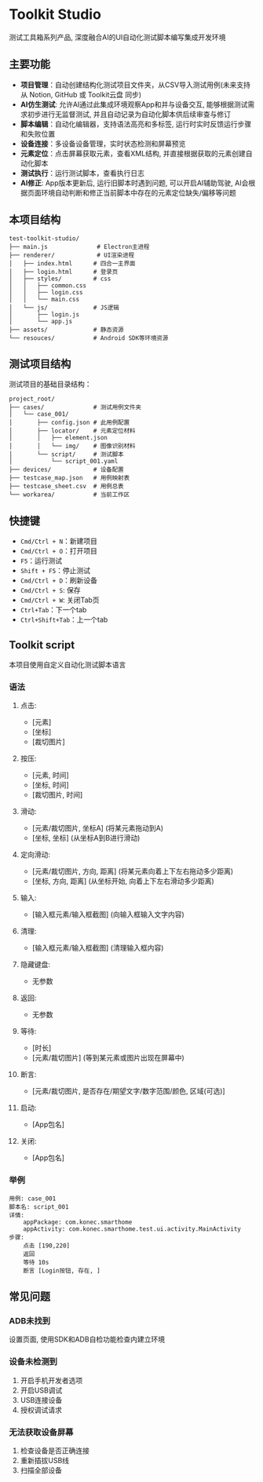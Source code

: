 # Toolkit Studio

测试工具箱系列产品, 深度融合AI的UI自动化测试脚本编写集成开发环境

## 主要功能

- **项目管理**：自动创建结构化测试项目文件夹，从CSV导入测试用例(未来支持从 Notion, GitHub 或 Toolkit云盘 同步)
- **AI仿生测试**: 允许AI通过此集成环境观察App和并与设备交互, 能够根据测试需求初步进行无监督测试, 并且自动记录为自动化脚本供后续审查与修订
- **脚本编辑**：自动化编辑器，支持语法高亮和多标签, 运行时实时反馈运行步骤和失败位置
- **设备连接**：多设备设备管理，实时状态检测和屏幕预览
- **元素定位**：点击屏幕获取元素，查看XML结构, 并直接根据获取的元素创建自动化脚本
- **测试执行**：运行测试脚本，查看执行日志
- **AI修正**: App版本更新后, 运行旧脚本时遇到问题, 可以开启AI辅助驾驶, AI会根据页面环境自动判断和修正当前脚本中存在的元素定位缺失/偏移等问题

## 本项目结构

```
test-toolkit-studio/
├── main.js              # Electron主进程
├── renderer/            # UI渲染进程
│   ├── index.html      # 四合一主界面
│   ├── login.html      # 登录页
│   ├── styles/         # css
│   │   ├── common.css  
│   │   ├── login.css   
│   │   └── main.css    
│   └── js/             # JS逻辑
│       ├── login.js    
│       └── app.js      
├── assets/             # 静态资源
└── resouces/           # Android SDK等环境资源
```

## 测试项目结构

测试项目的基础目录结构：

```
project_root/
├── cases/              # 测试用例文件夹
│   └── case_001/       
│       ├── config.json # 此用例配置
│       ├── locator/    # 元素定位材料
│       │   ├── element.json
│       │   └── img/    # 图像识别材料
│       └── script/     # 测试脚本
│           └── script_001.yaml
├── devices/            # 设备配置
├── testcase_map.json   # 用例映射表
├── testcase_sheet.csv  # 用例总表
└── workarea/           # 当前工作区
```

## 快捷键

- `Cmd/Ctrl + N`：新建项目
- `Cmd/Ctrl + O`：打开项目
- `F5`：运行测试
- `Shift + F5`：停止测试
- `Cmd/Ctrl + D`：刷新设备
- `Cmd/Ctrl + S`: 保存
- `Cmd/Ctrl + W`: 关闭Tab页
- `Ctrl+Tab`：下一个tab
- `Ctrl+Shift+Tab`：上一个tab

## Toolkit script

本项目使用自定义自动化测试脚本语言

### 语法
1. 点击: 

    -   [元素]
    -   [坐标]
    -   [裁切图片]
2. 按压: 

    -   [元素, 时间]
    -   [坐标, 时间]
    -   [裁切图片, 时间]
3. 滑动: 

    -   [元素/裁切图片, 坐标A] (将某元素拖动到A)
    -   [坐标, 坐标] (从坐标A到B进行滑动)
4. 定向滑动:

    -   [元素/裁切图片, 方向, 距离] (将某元素向着上下左右拖动多少距离)
    -   [坐标, 方向, 距离] (从坐标开始, 向着上下左右滑动多少距离)
5. 输入: 
    -   [输入框元素/输入框截图] (向输入框输入文字内容)
6. 清理: 
    -   [输入框元素/输入框截图] (清理输入框内容)
7. 隐藏键盘: 
    -   无参数
8. 返回: 
    -   无参数
9. 等待: 

    -   [时长]
    -   [元素/裁切图片] (等到某元素或图片出现在屏幕中)
10. 断言: 
    -   [元素/裁切图片, 是否存在/期望文字/数字范围/颜色, 区域(可选)]
11. 启动:
    -   [App包名]
12. 关闭:
    -   [App包名]




### 举例

```tks
用例: case_001
脚本名: script_001
详情: 
	appPackage: com.konec.smarthome
	appActivity: com.konec.smarthome.test.ui.activity.MainActivity
步骤:
    点击 [190,220]
    返回
    等待 10s
    断言 [Login按钮, 存在, ]
```



## 常见问题

### ADB未找到
设置页面, 使用SDK和ADB自检功能检查内建立环境

### 设备未检测到
1. 开启手机开发者选项
2. 开启USB调试
3. USB连接设备
4. 授权调试请求

### 无法获取设备屏幕
1. 检查设备是否正确连接
2. 重新插拔USB线
3. 扫描全部设备
